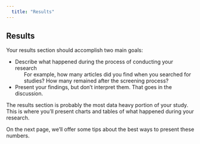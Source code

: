 ```yaml
---
  title: "Results"
---
```


## Results

Your results section should accomplish two main goals:

<ul>
<li>Describe what happened during the process of conducting your research
<ul style="list-style-type:none">
<li>For example, how many articles did you find when you searched for studies? How many remained after the screening process?</li></ul></li>
  <li>Present your findings, but don’t interpret them. That goes in the discussion.</li></ul>

The results section is probably the most data heavy portion of your study. This is where you’ll present charts and tables of what happened during your research. 

On the next page, we’ll offer some tips about the best ways to present these numbers.
